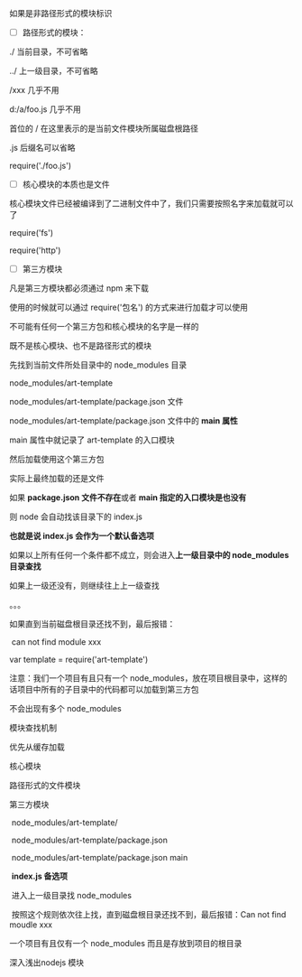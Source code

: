 如果是非路径形式的模块标识

- [ ] 路径形式的模块：

 ./ 当前目录，不可省略

 ../ 上一级目录，不可省略

 /xxx 几乎不用

 d:/a/foo.js 几乎不用

 首位的 / 在这里表示的是当前文件模块所属磁盘根路径

 .js 后缀名可以省略

require('./foo.js')



- [ ] 核心模块的本质也是文件

核心模块文件已经被编译到了二进制文件中了，我们只需要按照名字来加载就可以了

require('fs')

require('http')





- [ ] 第三方模块

凡是第三方模块都必须通过 npm 来下载

使用的时候就可以通过 require('包名') 的方式来进行加载才可以使用

不可能有任何一个第三方包和核心模块的名字是一样的

既不是核心模块、也不是路径形式的模块

   先找到当前文件所处目录中的 node_modules 目录

   node_modules/art-template

   node_modules/art-template/package.json 文件

   node_modules/art-template/package.json 文件中的 **main 属性**

   main 属性中就记录了 art-template 的入口模块

   然后加载使用这个第三方包

   实际上最终加载的还是文件

   如果 **package.json 文件不存在**或者 **main 指定的入口模块是也没有**

   则 node 会自动找该目录下的 index.js

   **也就是说 index.js 会作为一个默认备选项**

   

   如果以上所有任何一个条件都不成立，则会进入**上一级目录中的 node_modules 目录查找**

   如果上一级还没有，则继续往上上一级查找

   。。。

   如果直到当前磁盘根目录还找不到，最后报错：

​     can not find module xxx

var template = require('art-template')



注意：我们一个项目有且只有一个 node_modules，放在项目根目录中，这样的话项目中所有的子目录中的代码都可以加载到第三方包

不会出现有多个 node_modules

模块查找机制

   优先从缓存加载

   核心模块

   路径形式的文件模块

   第三方模块

​     node_modules/art-template/

​     node_modules/art-template/package.json

​     node_modules/art-template/package.json main

​     **index.js 备选项**

​     进入上一级目录找 node_modules

​     按照这个规则依次往上找，直到磁盘根目录还找不到，最后报错：Can not find moudle xxx

   一个项目有且仅有一个 node_modules 而且是存放到项目的根目录







深入浅出nodejs 模块

